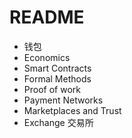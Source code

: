 # README

- 钱包
- Economics
- Smart Contracts
- Formal Methods
- Proof of work
- Payment Networks
- Marketplaces and Trust
- Exchange 交易所